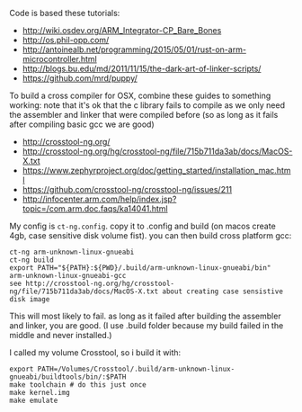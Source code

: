 Code is based these tutorials:

- http://wiki.osdev.org/ARM_Integrator-CP_Bare_Bones
- http://os.phil-opp.com/
- http://antoinealb.net/programming/2015/05/01/rust-on-arm-microcontroller.html
- http://blogs.bu.edu/md/2011/11/15/the-dark-art-of-linker-scripts/
- https://github.com/mrd/puppy/

To build a cross compiler for OSX, combine these guides to something working:
note that it's ok that the c library fails to compile as we only need the assembler and linker that were compiled before (so as long as it fails after compiling basic gcc we are good)

- http://crosstool-ng.org/
- http://crosstool-ng.org/hg/crosstool-ng/file/715b711da3ab/docs/MacOS-X.txt
- https://www.zephyrproject.org/doc/getting_started/installation_mac.html
- https://github.com/crosstool-ng/crosstool-ng/issues/211
- http://infocenter.arm.com/help/index.jsp?topic=/com.arm.doc.faqs/ka14041.html

My config is `ct-ng.config`. copy it to .config and build (on macos create 4gb, case sensitive disk volume fist).
you can then build cross platform gcc:
```
ct-ng arm-unknown-linux-gnueabi
ct-ng build
export PATH="${PATH}:${PWD}/.build/arm-unknown-linux-gnueabi/bin"
arm-unknown-linux-gnueabi-gcc
see http://crosstool-ng.org/hg/crosstool-ng/file/715b711da3ab/docs/MacOS-X.txt about creating case sensistive disk image
```
This will most likely to fail. as long as it failed after building the assembler and linker, you are good. (I use .build folder because my build failed in the middle and never installed.)

I called my volume Crosstool, so i build it with:

```
export PATH=/Volumes/Crosstool/.build/arm-unknown-linux-gnueabi/buildtools/bin/:$PATH
make toolchain # do this just once
make kernel.img
make emulate
```